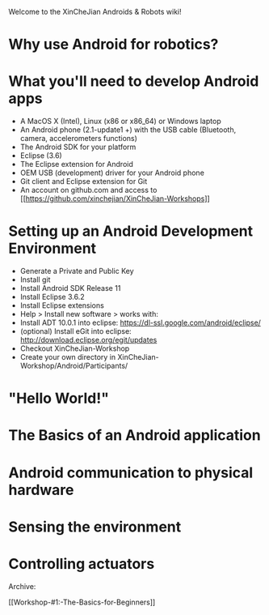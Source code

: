 Welcome to the XinCheJian Androids & Robots wiki!

# Why use Android for robotics?

# What you'll need to develop Android apps

* A MacOS X (Intel), Linux (x86 or x86_64) or Windows laptop
* An Android phone (2.1-update1 +) with the USB cable (Bluetooth, camera, accelerometers functions)
* The Android SDK for your platform
* Eclipse (3.6)
* The Eclipse extension for Android
* OEM USB (development) driver for your Android phone
* Git client and Eclipse extension for Git
* An account on github.com and access to [[https://github.com/xinchejian/XinCheJian-Workshops]]

# Setting up an Android Development Environment

* Generate a Private and Public Key
* Install git
* Install Android SDK Release 11
* Install Eclipse 3.6.2
* Install Eclipse extensions 
 * Help > Install new software > works with:
 * Install ADT 10.0.1 into eclipse: https://dl-ssl.google.com/android/eclipse/
 * (optional) Install eGit into eclipse: http://download.eclipse.org/egit/updates
* Checkout XinCheJian-Workshop
* Create your own directory in XinCheJian-Workshop/Android/Participants/<your github username>

# "Hello World!"

# The Basics of an Android application

# Android communication to physical hardware

# Sensing the environment

# Controlling actuators

Archive:

[[Workshop-#1:-The-Basics-for-Beginners]]